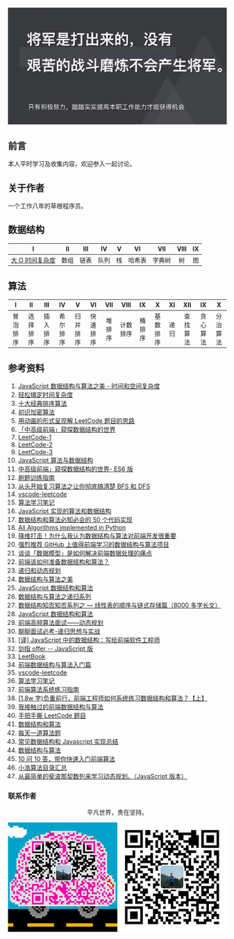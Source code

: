 ![image](./img/timg.jpg)
<br>

## 前言

本人平时学习及收集内容，欢迎参入一起讨论。

## 关于作者

一个工作八年的草根程序员。

## 数据结构

|                                                                     I                                                                     |  II  | III  |  IV  |  V  |   VI   |  VII   | VIII | IX  |
| :---------------------------------------------------------------------------------------------------------------------------------------: | :--: | :--: | :--: | :-: | :----: | :----: | :--: | :-: |
| [大 O 时间复杂度](https://github.com/cs-learning-record/algorithm/blob/master/%E5%A4%A7O%E6%97%B6%E9%97%B4%E5%A4%8D%E6%9D%82%E5%BA%A6.md) | 数组 | 链表 | 队列 | 栈  | 哈希表 | 字典树 |  树  | 图  |

## 算法

|    I     |    II    |   III    |    IV    |    V     |    VI    |  VII   |   VIII   |   IX   |    X     |  XI  |   XII    |    IX    |    X     |
| :------: | :------: | :------: | :------: | :------: | :------: | :----: | :------: | :----: | :------: | :--: | :------: | :------: | :------: |
| 冒泡排序 | 选择排序 | 插入排序 | 希尔排序 | 归并排序 | 快速排序 | 堆排序 | 计数排序 | 桶排序 | 基数排序 | 递归 | 查找算法 | 贪心算法 | 分治算法 | 回溯算法 |

## 参考资料

1. [JavaScript 数据结构与算法之美 - 时间和空间复杂度](https://github.com/biaochenxuying/blog/issues/29)
2. [轻松搞定时间复杂度](https://mp.weixin.qq.com/s/aUDrVMhFUT3LfsHfuBopTw)
3. [十大经典排序算法](https://github.com/hustcc/JS-Sorting-Algorithm)
4. [初识加密算法](https://mp.weixin.qq.com/s/8iBZ3_CIzw3kWjmPYACDrw)
5. [用动画的形式呈现解 LeetCode 题目的思路](https://github.com/MisterBooo/LeetCodeAnimation)
6. [「中高级前端」窥探数据结构的世界](https://juejin.im/post/5cd1ab3df265da03587c142a)
7. [LeetCode-1](https://github.com/azl397985856/leetcode)
8. [LeetCode-2](https://github.com/xcatliu/leetcode)
9. [LeetCode-3](https://github.com/LiangJunrong/document-library/tree/master/other-library/LeetCode)
10. [JavaScript 算法与数据结构](https://github.com/trekhleb/javascript-algorithms/blob/master/README.zh-CN.md)
11. [中高级前端」窥探数据结构的世界- ES6 版](https://juejin.im/post/5cd1ab3df265da03587c142a)
12. [刷题训练指南](https://github.com/apachecn/awesome-algorithm)
13. [从头开始复习算法之让你彻底搞清楚 BFS 和 DFS](https://mp.weixin.qq.com/s/AAsbpVevRRGEMrT7SdH60Q)
14. [vscode-leetcode](https://github.com/jdneo/vscode-leetcode)
15. [算法学习笔记](https://github.com/nonstriater/Learn-Algorithms)
16. [JavaScript 实现的算法和数据结构](https://github.com/ConardLi/awesome-coding-js)
17. [数据结构和算法必知必会的 50 个代码实现](https://github.com/wangzheng0822/algo)
18. [All Algorithms implemented in Python](https://github.com/TheAlgorithms/Python)
19. [降维打击！为什么我认为数据结构与算法对前端开发很重要](https://mp.weixin.qq.com/s/w532W5aVO67MyMeSpkI3uQ)
20. [强烈推荐 GitHub 上值得前端学习的数据结构与算法项目](https://segmentfault.com/a/1190000019842169)
21. [谈谈「数据模型」是如何解决前端数据处理的痛点](https://mp.weixin.qq.com/s/e061ugOvHoQqTe6EYqYHug)
22. [前端该如何准备数据结构和算法？](https://juejin.im/post/5d5b307b5188253da24d3cd1)
23. [递归和动态规划](https://mp.weixin.qq.com/s/GtnJYvvOoyeXH0h3tZZAkA)
24. [数据结构与算法之美](https://time.geekbang.org/column/article/39922)
25. [JavaScript 数据结构和算法](https://github.com/careteenL/data-structure_algorithm)
26. [数据结构与算法之递归系列](https://mp.weixin.qq.com/s/yy4LBfr-h5qvvQKncgFIug)
27. [数据结构知否知否系列之 — 线性表的顺序与链式存储篇（8000 多字长文）](https://mp.weixin.qq.com/s/wj8PJT1ZJNvYgpd_Kn8uoA)
28. [JavaScript 数据结构和算法](https://github.com/careteenL/data-structure_algorithm)
29. [前端高频算法面试——动态规划](https://mp.weixin.qq.com/s/po9s6cod7AGGqKsh5ufBjw)
30. [聊聊面试必考-递归思想与实战](https://juejin.im/post/5d85cda3f265da03b638e918)
31. [[译] JavaScript 中的数据结构：写给前端软件工程师](https://juejin.im/post/5de754faf265da33b12e8615)
32. [剑指 offer -- JavaScript 版](https://www.nowcoder.com/discuss/49349)
33. [LeetBook](https://github.com/hk029/leetbook)
34. [前端数据结构与算法入门篇](https://juejin.im/post/5d65ffa051882518e0056241)
35. [vscode-leetcode](https://github.com/jdneo/vscode-leetcode)
36. [算法学习笔记](https://github.com/nonstriater/Learn-Algorithms)
37. [前端算法系统练习指南](http://47.98.159.95/leetcode-js/nav/)
38. [(1.8w 字)负重前行，前端工程师如何系统练习数据结构和算法？【上】](https://juejin.im/post/5e2f88156fb9a02fdd38a184)
39. [我接触过的前端数据结构与算法](https://juejin.im/post/5958bac35188250d892f5c91)
40. [手把手撕 LeetCode 题目](https://github.com/labuladong/fucking-algorithm)
41. [数据结构和算法](https://reaperlee.cn/ds-al/)
42. [每天一道算法题](https://github.com/louzhedong/blog)
43. [常见数据结构和 Javascript 实现总结](https://segmentfault.com/a/1190000020011987)
44. [数据结构与算法](https://mp.weixin.qq.com/s/s0t6PP1fVu68dKop_CreIA)
45. [10 问 10 答，带你快速入门前端算法](https://mp.weixin.qq.com/s/i8NbR1LjqhQEPxOILPSacA)
46. [小浩算法目录汇总](https://mp.weixin.qq.com/s/3eJNKDTZ5y5icMnfv9Is_w)
47. [从最简单的斐波那契数列来学习动态规划。（JavaScript 版本）](https://mp.weixin.qq.com/s/Sj4mB0V9TXHB5XpQLsrTEw)

### 联系作者

<div align="center">
    <p>
        平凡世界，贵在坚持。
    </p>
    <img src="./img/contact.png" />
</div>
